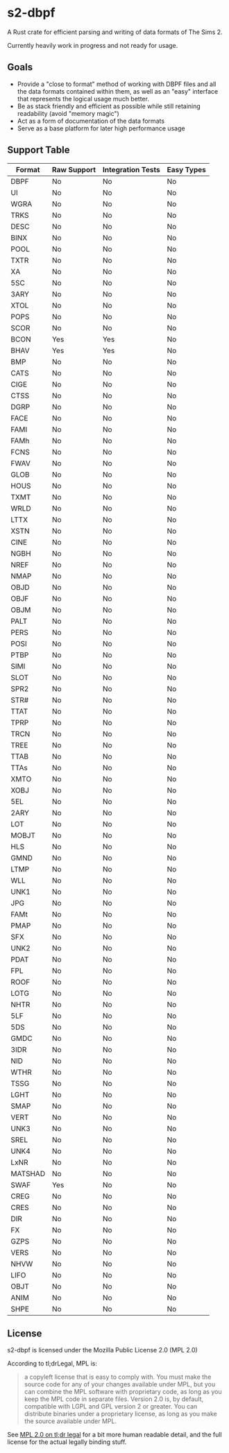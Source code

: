 # s2-dbpf

A Rust crate for efficient parsing and writing of data formats of The Sims 2.

Currently heavily work in progress and not ready for usage.

## Goals

- Provide a "close to format" method of working with DBPF files and all the data formats contained
  within them, as well as an "easy" interface that represents the logical usage much better.
- Be as stack friendly and efficient as possible while still retaining readability (avoid "memory
  magic")
- Act as a form of documentation of the data formats
- Serve as a base platform for later high performance usage

## Support Table

| Format | Raw Support | Integration Tests | Easy Types |
| ------ | ----------- | ----------------- | ---------- |
| DBPF   | No | No | No |
| UI   | No | No | No |
| WGRA | No | No | No |
| TRKS | No | No | No |
| DESC | No | No | No |
| BINX | No | No | No |
| POOL | No | No | No |
| TXTR | No | No | No |
| XA   | No | No | No |
| 5SC  | No | No | No |
| 3ARY | No | No | No |
| XTOL | No | No | No |
| POPS | No | No | No |
| SCOR | No | No | No |
| BCON | Yes | Yes | No |
| BHAV | Yes | Yes | No |
| BMP  | No | No | No |
| CATS | No | No | No |
| CIGE | No | No | No |
| CTSS | No | No | No |
| DGRP | No | No | No |
| FACE | No | No | No |
| FAMI | No | No | No |
| FAMh | No | No | No |
| FCNS | No | No | No |
| FWAV | No | No | No |
| GLOB | No | No | No |
| HOUS | No | No | No |
| TXMT | No | No | No |
| WRLD | No | No | No |
| LTTX | No | No | No |
| XSTN | No | No | No |
| CINE | No | No | No |
| NGBH | No | No | No |
| NREF | No | No | No |
| NMAP | No | No | No |
| OBJD | No | No | No |
| OBJF | No | No | No |
| OBJM | No | No | No |
| PALT | No | No | No |
| PERS | No | No | No |
| POSI | No | No | No |
| PTBP | No | No | No |
| SIMI | No | No | No |
| SLOT | No | No | No |
| SPR2 | No | No | No |
| STR# | No | No | No |
| TTAT | No | No | No |
| TPRP | No | No | No |
| TRCN | No | No | No |
| TREE | No | No | No |
| TTAB | No | No | No |
| TTAs | No | No | No |
| XMTO | No | No | No |
| XOBJ | No | No | No |
| 5EL  | No | No | No |
| 2ARY | No | No | No |
| LOT  | No | No | No |
| MOBJT | No | No | No |
| HLS  | No | No | No |
| GMND | No | No | No |
| LTMP | No | No | No |
| WLL  | No | No | No |
| UNK1 | No | No | No |
| JPG  | No | No | No |
| FAMt | No | No | No |
| PMAP | No | No | No |
| SFX  | No | No | No |
| UNK2 | No | No | No |
| PDAT | No | No | No |
| FPL  | No | No | No |
| ROOF | No | No | No |
| LOTG | No | No | No |
| NHTR | No | No | No |
| 5LF  | No | No | No |
| 5DS  | No | No | No |
| GMDC | No | No | No |
| 3IDR | No | No | No |
| NID  | No | No | No |
| WTHR | No | No | No |
| TSSG | No | No | No |
| LGHT | No | No | No |
| SMAP | No | No | No |
| VERT | No | No | No |
| UNK3 | No | No | No |
| SREL | No | No | No |
| UNK4 | No | No | No |
| LxNR | No | No | No |
| MATSHAD | No | No | No |
| SWAF | Yes | No | No |
| CREG | No | No | No |
| CRES | No | No | No |
| DIR  | No | No | No |
| FX   | No | No | No |
| GZPS | No | No | No |
| VERS | No | No | No |
| NHVW | No | No | No |
| LIFO | No | No | No |
| OBJT | No | No | No |
| ANIM | No | No | No |
| SHPE | No | No | No |

## License

s2-dbpf is licensed under the Mozilla Public License 2.0 (MPL 2.0)

According to tl;drLegal, MPL is:

> a copyleft license that is easy to comply with. You must make the source code for any of your changes
> available under MPL, but you can combine the MPL software with proprietary code, as long as you keep the MPL
> code in separate files. Version 2.0 is, by default, compatible with LGPL and GPL version 2 or greater. You
> can distribute binaries under a proprietary license, as long as you make the source available under MPL.

See [MPL 2.0 on tl;dr legal](https://tldrlegal.com/license/mozilla-public-license-2.0-(mpl-2)) for a
bit more human readable detail, and the full license for the actual legally binding stuff.

